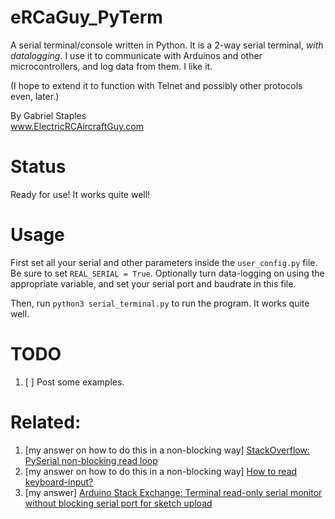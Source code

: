 # eRCaGuy_PyTerm
A serial terminal/console written in Python. It is a 2-way serial terminal, _with datalogging_. I use it to communicate with Arduinos and other microcontrollers, and log data from them. I like it. 

(I hope to extend it to function with Telnet and possibly other protocols even, later.)

By Gabriel Staples  
www.ElectricRCAircraftGuy.com  


# Status

Ready for use! It works quite well! 


# Usage

First set all your serial and other parameters inside the `user_config.py` file. Be sure to set `REAL_SERIAL = True`. Optionally turn data-logging on using the appropriate variable, and set your serial port and baudrate in this file.

Then, run `python3 serial_terminal.py` to run the program.  It works quite well. 


# TODO

1. [ ] Post some examples.


# Related:

1. [my answer on how to do this in a non-blocking way] [StackOverflow: PySerial non-blocking read loop](https://stackoverflow.com/a/38758773/4561887)
1. [my answer on how to do this in a non-blocking way] [How to read keyboard-input?](https://stackoverflow.com/a/53344690/4561887)
1. [my answer] [Arduino Stack Exchange: Terminal read-only serial monitor without blocking serial port for sketch upload](https://arduino.stackexchange.com/a/78512/7727)

